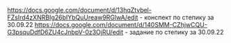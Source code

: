 https://docs.google.com/document/d/13hqZtvbel-FZsIrd4zXNRBIg26bIYbQuUreaw9RGlwA/edit - конспект по степику за 30.09.22
https://docs.google.com/document/d/140SMM-CZhjwCQU-G3psquDdfD6ZU4cJnbpV-0z3OjRU/edit - задание по степику за 30.09.22
